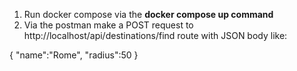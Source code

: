 1) Run docker compose via the **docker compose up command**
2) Via the postman make a POST request to http://localhost/api/destinations/find route with JSON body like:

{
"name":"Rome",
"radius":50
}